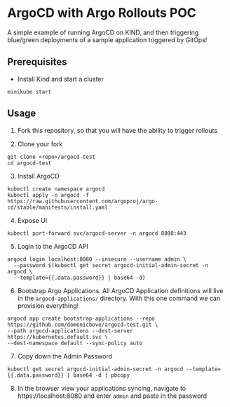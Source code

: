 # ArgoCD with Argo Rollouts POC

A simple example of running ArgoCD on KIND, and then triggering blue/green deployments of a sample application triggered by GitOps!

## Prerequisites
- Install Kind and start a cluster
```
minikube start
```

## Usage
1. Fork this repository, so that you will have the ability to trigger rollouts

2. Clone your fork
```
git clone <repo>/argocd-test
cd argocd-test
```

3. Install ArgoCD
```
kubectl create namespace argocd
kubectl apply -n argocd -f https://raw.githubusercontent.com/argoproj/argo-cd/stable/manifests/install.yaml
``` 

4. Expose UI
```
kubectl port-forward svc/argocd-server -n argocd 8080:443
```

5. Login to the ArgoCD API
```
argocd login localhost:8080 --insecure --username admin \
  --password $(kubectl get secret argocd-initial-admin-secret -n argocd \
  --template={{.data.password}} | base64 -d)
```

6. Bootstrap Argo Applications. All ArgoCD Application definitions will live in the `argocd-applications/` directory. With this one command we can provision everything!
```
argocd app create bootstrap-applications --repo https://github.com/domenicbove/argocd-test.git \
--path argocd-applications --dest-server https://kubernetes.default.svc \
--dest-namespace default --sync-policy auto
```

7. Copy down the Admin Password
```
kubectl get secret argocd-initial-admin-secret -n argocd --template={{.data.password}} | base64 -d | pbcopy
```

8. In the browser view your applications syncing, navigate to https://localhost:8080 and enter `admin` and paste in the password
